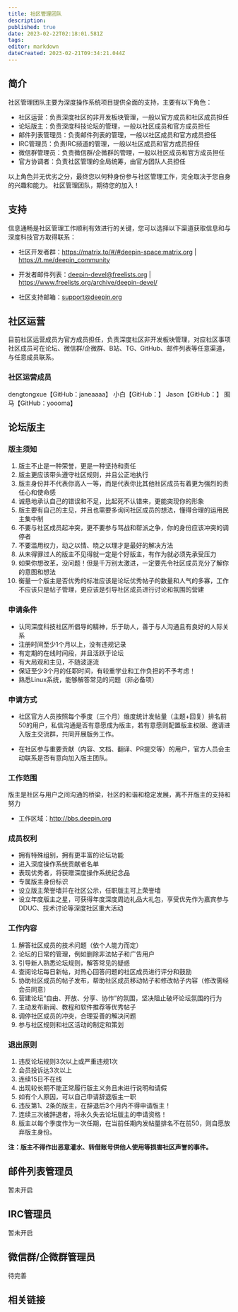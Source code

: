 ```yaml
---
title: 社区管理团队
description: 
published: true
date: 2023-02-22T02:18:01.581Z
tags: 
editor: markdown
dateCreated: 2023-02-21T09:34:21.044Z
---
```


## 简介

社区管理团队主要为深度操作系统项目提供全面的支持，主要有以下角色：

* 社区运营：负责深度社区的非开发板块管理，一般以官方成员和社区成员担任
* 论坛版主：负责深度科技论坛的管理，一般以社区成员和官方成员担任
* 邮件列表管理员：负责邮件列表的管理，一般以社区成员和官方成员担任
* IRC管理员：负责IRC频道的管理，一般以社区成员和官方成员担任
* 微信群管理员：负责微信群/企微群的管理，一般以社区成员和官方成员担任
* 官方协调者：负责社区管理的全局统筹，由官方团队人员担任

以上角色并无优劣之分，最终您以何种身份参与社区管理工作，完全取决于您自身的兴趣和能力。
社区管理团队，期待您的加入！

## 支持

信息通畅是社区管理工作顺利有效进行的关键，您可以选择以下渠道获取信息和与深度科技官方取得联系：

* 社区开发者群：https://matrix.to/#/#deepin-space:matrix.org | https://t.me/deepin_community

* 开发者邮件列表：deepin-devel@freelists.org | https://www.freelists.org/archive/deepin-devel/

* 社区支持邮箱：support@deepin.org

## 社区运营
目前社区运营成员为官方成员担任，负责深度社区非开发板块管理，对应社区事项社区成员可在论坛、微信群/企微群、B站、TG、GitHub、邮件列表等任意渠道，与任意成员联系。

### 社区运营成员
dengtongxue【GitHub：janeaaaa】
小白【GitHub：】
Jason【GitHub：】
囿马【GitHub：yoooma】



## 论坛版主

### 版主须知

1. 版主不止是一种荣誉，更是一种坚持和责任
2. 版主更应该带头遵守社区规则，并且公正地执行
3. 版主身份并不代表你高人一等，而是代表你比其他社区成员有着更为强烈的责任心和使命感
4. 诚恳地承认自己的错误和不足，比起死不认错来，更能突现你的形象
5. 版主要有自己的主见，并且也需要多询问社区成员的想法，懂得合理的运用民主集中制
6. 不要与社区成员起冲突，更不要参与骂战和帮派之争，你的身份应该冲突的调停者
7. 不要滥用权力，动之以情、晓之以理才是最好的解决方法
8. 从未得罪过人的版主不见得就一定是个好版主，有作为就必须先承受压力
9. 如果你想改革，没问题！但是千万别太激进，一定要先令社区成员充分了解你的意图和想法
10. 衡量一个版主是否优秀的标准应该是论坛优秀帖子的数量和人气的多寡，工作不应该只是帖子管理，更应该是引导社区成员进行讨论和氛围的营建

### 申请条件

* 认同深度科技社区所倡导的精神，乐于助人，善于与人沟通且有良好的人际关系
* 注册时间至少1个月以上，没有违规记录
* 有定期的在线时间段，并且活跃于论坛
* 有大局观和主见，不随波逐流
* 保证至少3个月的任职时间，有较重学业和工作负担的不予考虑！
* 熟悉Linux系统，能够解答常见的问题（非必备项）

### 申请方式

* 社区官方人员按照每个季度（三个月）维度统计发帖量（主题+回复）排名前50的用户，私信沟通是否有意愿成为版主，若有意愿则配置版主权限、邀请进入版主交流群，共同开展版务工作。

* 在社区参与重要贡献（内容、文档、翻译、PR提交等）的用户，官方人员会主动联系是否有意向加入版主团队。

### 工作范围

版主是社区与用户之间沟通的桥梁，社区的和谐和稳定发展，离不开版主的支持和努力
* 工作区域：<http://bbs.deepin.org>

### 成员权利

* 拥有特殊组别，拥有更丰富的论坛功能
* 进入深度操作系统贡献者名单
* 表现优秀者，将获赠深度操作系统纪念品
* 专属版主身份标识
* 设立版主荣誉墙并在社区公示，任职版主可上荣誉墙
* 设立年度版主之星，可获得年度深度周边礼品大礼包，享受优先作为嘉宾参与DDUC、技术讨论等深度社区重大活动

### 工作内容

1. 解答社区成员的技术问题（依个人能力而定）
2. 论坛的日常的管理，例如删除非法帖子和广告用户
3. 引导新人熟悉论坛规则，解答常见的疑惑
4. 查阅论坛每日新帖，对热心回答问题的社区成员进行评分和鼓励
5. 协助社区成员的帖子发布，帮助社区成员移动帖子和修改帖子内容（修改需经会员同意）
6. 营建论坛“自由、开放、分享、协作”的氛围，坚决阻止破坏论坛氛围的行为
7. 主动发布新闻、教程和软件推荐等优秀帖子
8. 调停社区成员的冲突，合理妥善的解决问题
9. 参与社区规则和社区活动的制定和策划

### 退出原则

1. 违反论坛规则3次以上或严重违规1次
2. 会员投诉达3次以上
3. 连续15日不在线
4. 出现较长期不能正常履行版主义务且未进行说明和请假
5. 如有个人原因，可以自己申请辞退版主一职
6. 违反第1、2条的版主，在辞退后3个月内不得申请版主！
7. 连续三次被辞退者，将永久失去论坛版主的申请资格！
8. 版主以每个季度作为一次任期，在当前任期内发帖量排名不在前50，则自愿放弃版主身份。

**注：版主不得作出恶意灌水、转借账号供他人使用等损害社区声誉的事件。**

## 邮件列表管理员

暂未开启

## IRC管理员

暂未开启



## 微信群/企微群管理员
待完善

## 相关链接


